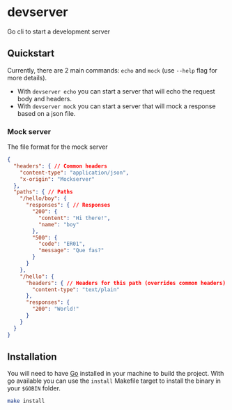 # devserver
Go cli to start a development server

## Quickstart
Currently, there are 2 main commands: `echo` and `mock` (use `--help` flag for more details).
- With `devserver echo` you can start a server that will echo the request body and headers.
- With `devserver mock` you can start a server that will mock a response based on a json file.

### Mock server
The file format for the mock server
```json
{
  "headers": { // Common headers
    "content-type": "application/json",
    "x-origin": "Mockserver"
  },
  "paths": { // Paths
    "/hello/boy": {
      "responses": { // Responses
        "200": {
          "content": "Hi there!",
          "name": "boy"
        },
        "500": {
          "code": "ER01",
          "message": "Que fas?"
        }
      }
    },
    "/hello": {
      "headers": { // Headers for this path (overrides common headers)
        "content-type": "text/plain"
      },
      "responses": {
        "200": "World!"
      }
    }
  }
}
```

## Installation
You will need to have [Go](https://golang.org/doc/install) installed in your machine to build the project.
With go available you can use the `install` Makefile target to install the binary in your `$GOBIN` folder.
```bash
make install
```